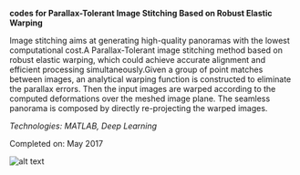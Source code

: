 **codes for Parallax-Tolerant Image Stitching Based on Robust Elastic Warping**



Image stitching aims at generating high-quality panoramas with the lowest computational cost.A Parallax-Tolerant image stitching method based on robust elastic warping, which could achieve accurate alignment and efficient processing simultaneously.Given a group of point matches between images, an analytical warping function is constructed to eliminate the parallax errors. Then the input images are warped according to the computed deformations over the meshed image plane. The seamless panorama is composed by directly re-projecting the warped images.

*Technologies: MATLAB, Deep Learning*

Completed on: May 2017

![alt text](https://github.com/mahaveer0suthar/Parallax-Tolerant-Image-Stitching/blob/master/output/1_o.png?raw=true)


